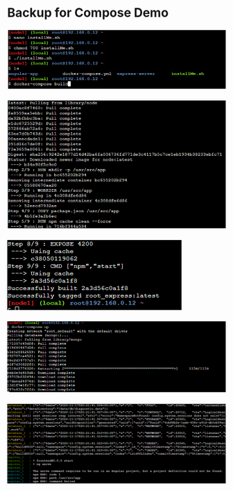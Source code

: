 # Backup for Compose Demo

### ![](./1_Setup.png)
### ![](./2_ContainerBuild.png)
### ![](./3_FinishBuild.png)
### ![](./4_Compose.png)
### ![](./5_ComposeFini.png)
